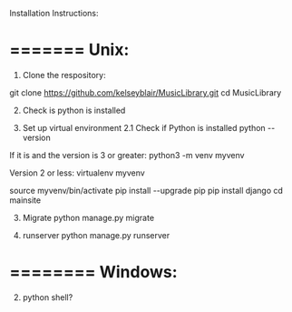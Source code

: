 Installation Instructions:

=======
Unix:
=======

1. Clone the respository: 

git clone https://github.com/kelseyblair/MusicLibrary.git
cd MusicLibrary

2. Check is python is installed

2. Set up virtual environment
2.1 Check if Python is installed
python --version

If it is and the version is 3 or greater:
python3 -m venv myvenv

Version 2 or less:
virtualenv myvenv

source myvenv/bin/activate
pip install --upgrade pip
pip install django
cd mainsite

3. Migrate
python manage.py migrate

4. runserver
python manage.py runserver

========
Windows:
========

2. python shell?